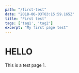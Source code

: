 ```yaml
---
path: "/first-test"
date: "2018-06-03T03:15:59.165Z"
title: "First test"
tags: ['tag1', 'tag2']
excerpt: "My first page test"
---
```


# HELLO
This is a test page 1.
